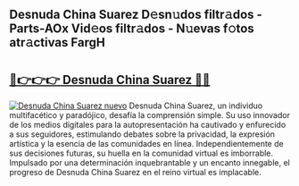 ## Desnuda China Suarez D𝚎sn𝚞dos filtr𝚊dos - Parts-AOx Vid𝚎os filtr𝚊dos - N𝚞evas f𝚘tos atr𝚊ctivas FargH

# <h2><a href="http://mb8l5nx.tromn.icu/?c=Desnuda+China+Suarez">🔗👉👉👉 Desnuda China Suarez 🔗🔗</a></h2>

[![Desnuda China Suarez nuevo](https://i.imgur.com/pEAQMta.gif)](http://mb8l5nx.tromn.icu/?c=Desnuda+China+Suarez)
Desnuda China Suarez, un individuo multifacético y paradójico, desafía la comprensión simple. Su uso innovador de los medios digitales para la autopresentación ha cautivado y enfurecido a sus seguidores, estimulando debates sobre la privacidad, la expresión artística y la esencia de las comunidades en línea. Independientemente de sus decisiones futuras, su huella en la comunidad virtual es imborrable. Impulsado por una determinación inquebrantable y un encanto innegable, el progreso de Desnuda China Suarez en el reino virtual es implacable.
